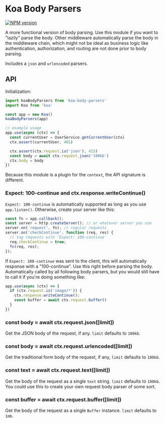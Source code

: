 
# Koa Body Parsers

[![NPM version][npm-image]][npm-url]

A more functional version of body parsing.
Use this module if you want to "lazily" parse the body.
Other middleware automatically parse the body in the middleware chain, which might not be ideal as business logic like authentication, authorization, and routing are not done prior to body parsing.

Includes a `json` and `urlencoded` parsers.

## API

Initialization:

```js
import koaBodyParsers from 'koa-body-parsers'
import Koa from 'koa'

const app = new Koa()
koaBodyParsers(app)

// example usage
app.use(async (ctx) => {
  const currentUser = UserService.getCurrentUser(ctx)
  ctx.assert(currentUser, 401)

  ctx.assert(ctx.request.is('json'), 415)
  const body = await ctx.request.json('100kb')
  ctx.body = body
})
```

Because this module is a plugin for the `context`, the API signature is different.

### Expect: 100-continue and ctx.response.writeContinue()

`Expect: 100-continue` is automatically supported as long as you use `app.listen()`.
Otherwise, create your server like this:

```js
const fn = app.callback();
const server = http.createServer(); // or whatever server you use
server.on('request', fn); // regular requests
server.on('checkContinue', function (req, res) {
  // tag requests with `Expect: 100-continue`
  req.checkContinue = true;
  fn(req, res);
});
```

If `Expect: 100-continue` was sent to the client,
this will automatically response with a "100-continue".
Use this right before parsing the body.
Automatically called by all following body parsers,
but you would still have to call it if you're doing something like:

```js
app.use(async (ctx) => {
  if (ctx.request.is('image/*')) {
    ctx.response.writeContinue();
    const buffer = await ctx.request.buffer()
  }
})
```

### const body = await ctx.request.json([limit])

Get the JSON body of the request, if any.
`limit` defaults to `100kb`.

### const body = await ctx.request.urlencoded([limit])

Get the traditional form body of the request, if any,
`limit` defaults to `100kb`.

### const text = await ctx.request.text([limit])

Get the body of the request as a single `text` string.
`limit` defaults to `100kb`.
You could use this to create your own request body parser of some sort.

### const buffer = await ctx.request.buffer([limit])

Get the body of the request as a single `Buffer` instance.
`limit` defaults to `1mb`.

[npm-image]: https://img.shields.io/npm/v/koa-body-parsers.svg?style=flat-square
[npm-url]: https://npmjs.org/package/koa-body-parsers
